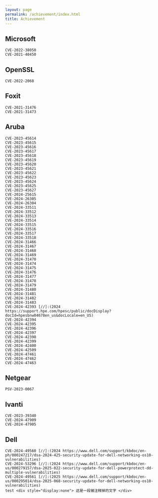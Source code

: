 ```yaml
---
layout: page
permalink: /achievement/index.html
title: Achievement
---
```


## Microsoft

    CVE-2022-38050
    CVE-2021-40450

## OpenSSL

    CVE-2022-2068

## Foxit

    CVE-2021-31476
    CVE-2021-31473

## Aruba

    CVE-2023-45614
    CVE-2023-45615
    CVE-2023-45616
    CVE-2023-45617
    CVE-2023-45618
    CVE-2023-45619
    CVE-2023-45620
    CVE-2023-45621
    CVE-2023-45622
    CVE-2023-45623
    CVE-2023-45624
    CVE-2023-45625
    CVE-2023-45627
    CVE-2024-25615
    CVE-2024-26305
    CVE-2024-26304
    CVE-2024-33511
    CVE-2024-33512
    CVE-2024-33513
    CVE-2024-33514
    CVE-2024-33515
    CVE-2024-33516
    CVE-2024-33517
    CVE-2024-33518
    CVE-2024-31466
    CVE-2024-31467
    CVE-2024-31468
    CVE-2024-31469
    CVE-2024-31470
    CVE-2024-31474
    CVE-2024-31475
    CVE-2024-31476
    CVE-2024-31477
    CVE-2024-31478
    CVE-2024-31479
    CVE-2024-31480
    CVE-2024-31481
    CVE-2024-31482
    CVE-2024-31483
    CVE-2024-42393 [//]:(2024 https://support.hpe.com/hpesc/public/docDisplay?docId=hpesbnw04678en_us&docLocale=en_US)
    CVE-2024-42394
    CVE-2024-42395
    CVE-2024-42396
    CVE-2024-42397
    CVE-2024-42398
    CVE-2024-42399
    CVE-2024-42400
    CVE-2024-42509
    CVE-2024-47461
    CVE-2024-47462
    CVE-2024-47463

## Netgear

    PSV-2023-0067

## Ivanti

    CVE-2023-39340
    CVE-2024-47909
    CVE-2024-47905

## Dell

    CVE-2024-49560 [//]:(2024 https://www.dell.com/support/kbdoc/en-ph/000247217/dsa-2024-425-security-update-for-dell-networking-os10-vulnerabilities)
    CVE-2024-53296 [//]:(2024 https://www.dell.com/support/kbdoc/en-us/000279157/dsa-2025-022-security-update-for-dell-powerprotect-dd-multiple-vulnerabilities)
    CVE-2024-49561 [//]:(2025 https://www.dell.com/support/kbdoc/en-us/000295014/dsa-2025-068-security-update-for-dell-networking-os10-vulnerabilities)
    test <div style="display:none"> 这是一段被注释掉的文字 </div>